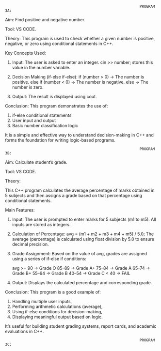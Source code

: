                                                                   PROGRAM 3A:

Aim: Find positive and negative number.

Tool: VS CODE.

Theory: This program is used to check whether a given number is positive, negative, or zero using conditional statements in C++.

Key Concepts Used:

1. Input:
The user is asked to enter an integer.
cin >> number; stores this value in the number variable.

2. Decision Making (if-else if-else):
if (number > 0) → The number is positive.
else if (number < 0) → The number is negative.
else → The number is zero.

3. Output:
The result is displayed using cout.

Conclusion:
This program demonstrates the use of:
1. if-else conditional statements
2. User input and output
3. Basic number classification logic

It is a simple and effective way to understand decision-making in C++ and forms the foundation for writing logic-based programs.

                                                                  PROGRAM 3B:
Aim: Calculate student’s grade.

Tool: VS CODE.

Theory: 

This C++ program calculates the average percentage of marks obtained in 5 subjects and then assigns a grade based on that percentage using conditional statements.

Main Features:

1. Input:
   The user is prompted to enter marks for 5 subjects (m1 to m5).
   All inputs are stored as integers.
   
3. Calculation of Percentage:
   avg = (m1 + m2 + m3 + m4 + m5) / 5.0;
   The average (percentage) is calculated using float division by 5.0 to ensure decimal precision.

3. Grade Assignment: Based on the value of avg, grades are assigned using a series of if-else if conditions:

   avg >= 90 → Grade O
   85–89 → Grade A+
   75–84 → Grade A
   65–74 → Grade B+
   55–64 → Grade B
   40–54 → Grade C
   < 40 → FAIL

4. Output: Displays the calculated percentage and corresponding grade.

Conclusion: This program is a good example of:

1. Handling multiple user inputs,
2. Performing arithmetic calculations (average),
3. Using if-else conditions for decision-making,
4. Displaying meaningful output based on logic.

It’s useful for building student grading systems, report cards, and academic evaluations in C++.

                                                                  PROGRAM 3C:




